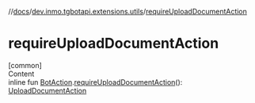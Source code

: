 //[docs](../../index.md)/[dev.inmo.tgbotapi.extensions.utils](index.md)/[requireUploadDocumentAction](require-upload-document-action.md)



# requireUploadDocumentAction  
[common]  
Content  
inline fun [BotAction](../dev.inmo.tgbotapi.types.actions/-bot-action/index.md).[requireUploadDocumentAction](require-upload-document-action.md)(): [UploadDocumentAction](../dev.inmo.tgbotapi.types.actions/-upload-document-action/index.md)  



